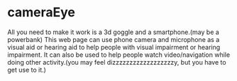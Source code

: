 # cameraEye
All you need to make it work is a 3d goggle and a smartphone.(may be a powerbank)
This web page can use phone camera and microphone as a visual aid or hearing aid to help people with visual impairment or hearing impairment.
It can also be used to help people watch video/navigation while doing other activity.(you may feel dizzzzzzzzzzzzzzzzzzy, but you have to get use to it.)


